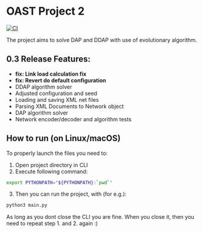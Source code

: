 # OAST Project 2

[![CI](https://github.com/Adrimi/oast-ddap/actions/workflows/CI.yml/badge.svg)](https://github.com/Adrimi/oast-ddap/actions/workflows/CI.yml)

The project aims to solve DAP and DDAP with use of evolutionary algorithm.

## 0.3 Release Features:

- **fix: Link load calculation fix**
- **fix: Revert do default configuration**
- DDAP algorithm solver
- Adjusted configuration and seed
- Loading and saving XML net files
- Parsing XML Documents to Network object
- DAP algorithm solver
- Network encoder/decoder and algorithm tests

## How to run (on Linux/macOS)

To properly launch the files you need to:

1. Open project directory in CLI
2. Execute following command:

```sh
export PYTHONPATH="${PYTHONPATH}:`pwd`"
```

3. Then you can run the project, with (for e.g.):

```sh
python3 main.py
```

As long as you dont close the CLI you are fine. When you close it, then you need to repeat step 1. and 2. again :)

